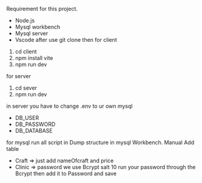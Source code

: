 Requirement for this project.
- Node.js
- Mysql workbench
- Mysql server
- Vscode
after use git clone then
for client
1. cd client
2. npm install vite
3. npm run dev

for server 

1. cd sever
2. npm run dev

in server you have to change .env to ur own mysql
- DB_USER
- DB_PASSWORD
- DB_DATABASE

for mysql run all script in Dump structure in mysql Workbench.
Manual Add table
-  Craft => just add nameOfcraft and price
-  Clinic => password we use Bcrypt salt 10
run your password through the Bcrypt then add it to Password and save
